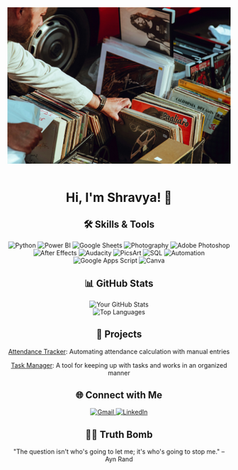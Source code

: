 

<div align="center">
<img src="music1.jpg" width="1500" />
<br/>
<br/>
  
# Hi, I'm Shravya! 👋

## 🛠️ Skills & Tools
![Python](https://img.shields.io/badge/Python-3776AB?style=for-the-badge&logo=python&logoColor=white)
![Power BI](https://img.shields.io/badge/Power%20BI-F2C811?style=for-the-badge&logo=powerbi&logoColor=black)
![Google Sheets](https://img.shields.io/badge/Google_Sheets-34A853?style=for-the-badge&logo=googlesheets&logoColor=white)
![Photography](https://img.shields.io/badge/Photography-E94E77?style=for-the-badge&logo=camera&logoColor=white)
![Adobe Photoshop](https://img.shields.io/badge/Adobe%20Photoshop-31A8FF?style=for-the-badge&logo=adobe-photoshop&logoColor=white)
![After Effects](https://img.shields.io/badge/After%20Effects-9999FF.svg?style=for-the-badge&logo=After%20Effects&logoColor=white)
![Audacity](https://img.shields.io/badge/Audacity-0000CC?style=for-the-badge&logo=audacity&logoColor=white)
![PicsArt](https://img.shields.io/badge/PicsArt-FFDC00?style=for-the-badge&logo=picsart&logoColor=black)
![SQL](https://img.shields.io/badge/SQL-000?style=for-the-badge&logo=MySQL&logoColor=4479A1)
![Automation](https://img.shields.io/badge/Automation-00B140?style=for-the-badge&logo=appveyor&logoColor=white)
![Google Apps Script](https://img.shields.io/badge/Google%20Apps%20Script-4285F4?style=for-the-badge&logo=google-apps-script&logoColor=white)
![Canva](https://img.shields.io/badge/Canva-00C4CC?style=for-the-badge&logo=canva&logoColor=white)


## 📊 GitHub Stats
<picture>
  <source media="(prefers-color-scheme: dark)" srcset="https://github-readme-stats.vercel.app/api?username=ShravyaMalogi&show_icons=true&theme=tokyonight">
  <source media="(prefers-color-scheme: light)" srcset="https://github-readme-stats.vercel.app/api?username=ShravyaMalogi&show_icons=true&theme=solarized-light">
  <img src="https://github-readme-stats.vercel.app/api?username=yourusername&show_icons=true&theme=light" alt="Your GitHub Stats">
</picture>
<br>
<picture>
  <source media="(prefers-color-scheme: dark)" srcset="https://github-readme-stats.vercel.app/api/top-langs/?username=ShravyaMalogi&layout=compact&theme=radical">
  <source media="(prefers-color-scheme: light)" srcset="https://github-readme-stats.vercel.app/api/top-langs/?username=ShravyaMalogi&layout=compact&theme=solarized-light">
  <img src="https://github-readme-stats.vercel.app/api/top-langs/?username=yourusername&layout=compact&theme=light" alt="Top Languages">
</picture>

## 🚀 Projects
<p><a href="https://github.com/yourusername/attendance-tracker">Attendance Tracker</a>: Automating attendance calculation with manual entries</p>
<p><a href="https://github.com/ShravyaMalogi/Task-Manager">Task Manager</a>: A tool for keeping up with tasks and works in an organized manner</p>

## 🌐 Connect with Me
<p>
  <a href="mailto:shravyamwork@gmail.com">
    <img src="https://img.shields.io/badge/gmail-%23EA4335.svg?style=plastic&logo=gmail&logoColor=white" alt="Gmail" width="140" height="40"/>
  </a>
  <a href="https://www.linkedin.com/in/shravyamalogi/">
    <img src="https://img.shields.io/badge/linkedin-%230A66C2.svg?style=plastic&logo=linkedin&logoColor=white" alt="LinkedIn" width="140" height="40"/>
  </a>
</p>

## 🧘‍♂️ Truth Bomb
"The question isn't who's going to let me; it's who's going to stop me." – Ayn Rand

</div>
